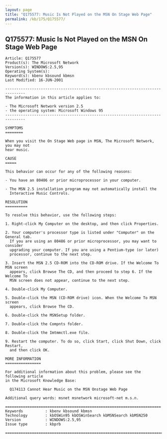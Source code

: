 ```yaml
---
layout: page
title: "Q175577: Music Is Not Played on the MSN On Stage Web Page"
permalink: /kb/175/Q175577/
---
```


## Q175577: Music Is Not Played on the MSN On Stage Web Page

	Article: Q175577
	Product(s): The Microsoft Network
	Version(s): WINDOWS:2.5,95
	Operating System(s): 
	Keyword(s): kbenv kbsound kbmsn
	Last Modified: 16-JUN-2001
	
	-------------------------------------------------------------------------------
	The information in this article applies to:
	
	- The Microsoft Network version 2.5 
	- the operating system: Microsoft Windows 95 
	-------------------------------------------------------------------------------
	
	SYMPTOMS
	========
	
	When you visit the On Stage Web page in MSN, The Microsoft Network, you may not
	hear music.
	
	CAUSE
	=====
	
	This behavior can occur for any of the following reasons:
	
	- You have an 80486 or prior microprocessor in your computer.
	
	- The MSN 2.5 installation program may not automatically install the
	  Interactive Music Controls.
	
	RESOLUTION
	==========
	
	To resolve this behavior, use the following steps:
	
	1. Right-click My Computer on the desktop, and then click Properties.
	
	2. Your computer's processor type is listed under "Computer" on the General tab.
	  If you are using an 80486 or prior microprocessor, you may want to consider
	  upgrading your computer. If you are using a Pentium-type (or later)
	  processor, continue to the next step.
	
	3. Insert the MSN 2.5 CD-ROM into the CD-ROM drive. If the Welcome To MSN screen
	  appears, click Browse The CD, and then proceed to step 6. If the Welcome To
	  MSN screen does not appear, continue to the next step.
	
	4. Double-click My Computer.
	
	5. Double-click the MSN (CD-ROM drive) icon. When the Welcome To MSN screen
	  appears, click Browse The CD.
	
	6. Double-click the MSNSetup folder.
	
	7. Double-click the Compnts folder.
	
	8. Double-click the Imtmmctl.exe file.
	
	9. Restart the computer. To do so, click Start, click Shut Down, click Restart,
	  and then click OK.
	
	MORE INFORMATION
	================
	
	For additional information about this problem, please see the following article
	in the Microsoft Knowledge Base:
	
	  Q174113 Cannot Hear Music on the MSN Onstage Web Page
	
	Additional query words: msnet msnetwork microsoft-net m.s.n.
	
	======================================================================
	Keywords          : kbenv kbsound kbmsn 
	Technology        : kbOSWin95 kbOSWinSearch kbMSNSearch kbMSN250
	Version           : WINDOWS:2.5,95
	Issue type        : kbprb
	
	=============================================================================
	
